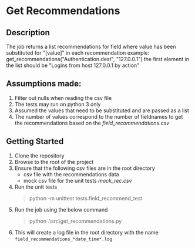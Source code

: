 # Get Recommendations
## Description
The job returns a list recommendations for field where value has been substituted for "[value]" in each recommendation example: get_recommendations("Authentication.dest", "127.0.0.1") the first element in the list should be "Logins from host 127.0.0.1 by action"

## Assumptions made: 
1) Filter out nulls when reading the csv file
2) The tests may run on python 3 only
3) Assumed the values that need to be substituted and are passed as a list
4) The number of values correspond to the number of fieldnames to get the recommendations based on the *field_recommendations.csv*


## Getting Started
1) Clone the repository
2) Browse to the root of the project
3) Ensure that the following csv files are in the root directory
    - csv file with the recommendations data
    - mock csv file for the unit tests *mock_rec.csv*
4) Run the unit tests
    > python -m unittest tests.field_recommend_test
5) Run the job using the below command
    > python .\src\get_recommendations.py
6) This will create a log file in the root directory with the name `field_recommendations_*date_time*.log`